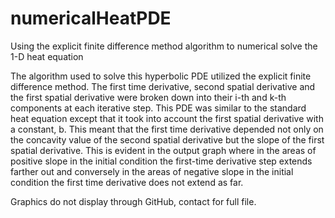 # numericalHeatPDE
Using the explicit finite difference method algorithm to numerical solve the 1-D heat equation

The algorithm used to solve this hyperbolic PDE utilized the explicit finite difference method. The first time derivative, second spatial derivative and the first spatial derivative were broken down into their i-th and k-th components at each iterative step. This PDE was similar to the standard heat equation except that it took into account the first spatial derivative with a constant, b. This meant that the first time derivative depended not only on the concavity value of the second spatial derivative but the slope of the first spatial derivative. This is evident in the output graph where in the areas of positive slope in the initial condition the first-time derivative step extends farther out and conversely in the areas of negative slope in the initial condition the first time derivative does not extend as far. 

Graphics do not display through GitHub, contact for full file.
